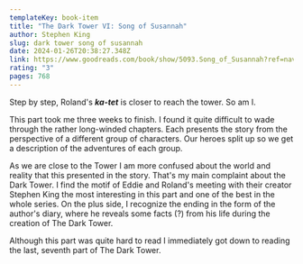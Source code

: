 ```yaml
---
templateKey: book-item
title: "The Dark Tower VI: Song of Susannah"
author: Stephen King
slug: dark tower song of susannah
date: 2024-01-26T20:38:27.348Z
link: https://www.goodreads.com/book/show/5093.Song_of_Susannah?ref=nav_sb_ss_1_16
rating: "3"
pages: 768
---
```

Step by step, Roland's ***ka-tet*** is closer to reach the tower. So am I.

This part took me three weeks to finish. I found it quite difficult to wade through the rather long-winded chapters. Each presents the story from the perspective of a different group of characters. Our heroes split up so we get a description of the adventures of each group.

As we are close to the Tower I am more confused about the world and reality that this presented in the story. That's my main complaint about the Dark Tower. I find the motif of Eddie and Roland's meeting with their creator Stephen King the most interesting in this part and one of the best in the whole series. On the plus side, I recognize the ending in the form of the author's diary, where he reveals some facts (?) from his life during the creation of The Dark Tower.

Although this part was quite hard to read I immediately got down to reading the last, seventh part of The Dark Tower.